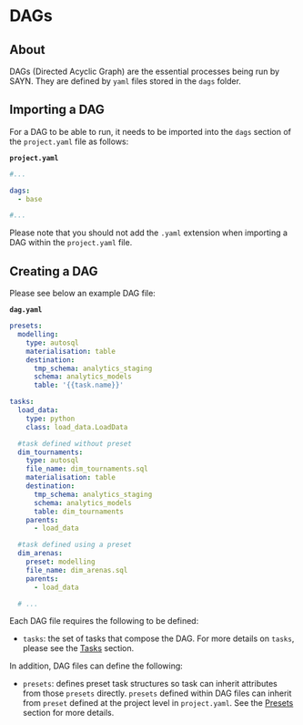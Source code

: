 # DAGs

## About

DAGs (Directed Acyclic Graph) are the essential processes being run by SAYN. They are defined by `yaml` files stored in the `dags` folder.

## Importing a DAG

For a DAG to be able to run, it needs to be imported into the `dags` section of the `project.yaml` file as follows:

**`project.yaml`**
```yaml
#...

dags:
  - base

#...
```

Please note that you should not add the `.yaml` extension when importing a DAG within the `project.yaml` file.

## Creating a DAG

Please see below an example DAG file:

**`dag.yaml`**
```yaml
presets:
  modelling:
    type: autosql
    materialisation: table
    destination:
      tmp_schema: analytics_staging
      schema: analytics_models
      table: '{{task.name}}'

tasks:
  load_data:
    type: python
    class: load_data.LoadData

  #task defined without preset
  dim_tournaments:
    type: autosql
    file_name: dim_tournaments.sql
    materialisation: table
    destination:
      tmp_schema: analytics_staging
      schema: analytics_models
      table: dim_tournaments
    parents:
      - load_data

  #task defined using a preset
  dim_arenas:
    preset: modelling
    file_name: dim_arenas.sql
    parents:
      - load_data

  # ...
```

Each DAG file requires the following to be defined:

* `tasks`: the set of tasks that compose the DAG. For more details on `tasks`, please see the [Tasks](tasks/overview.md) section.

In addition, DAG files can define the following:

* `presets`: defines preset task structures so task can inherit attributes from those `presets` directly. `presets` defined within DAG files can inherit from `preset` defined at the project level in `project.yaml`. See the [Presets](presets.md) section for more details.
